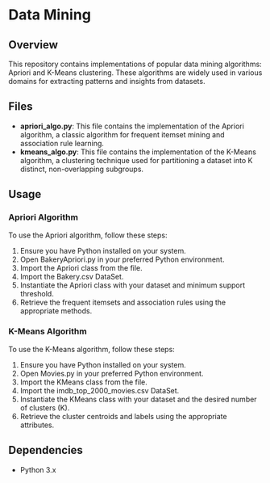 # Data Mining

## Overview
This repository contains implementations of popular data mining algorithms: Apriori and K-Means clustering. These algorithms are widely used in various domains for extracting patterns and insights from datasets.

## Files
- **apriori_algo.py**: This file contains the implementation of the Apriori algorithm, a classic algorithm for frequent itemset mining and association rule learning.
- **kmeans_algo.py**: This file contains the implementation of the K-Means algorithm, a clustering technique used for partitioning a dataset into K distinct, non-overlapping subgroups.

## Usage
### Apriori Algorithm
To use the Apriori algorithm, follow these steps:
1. Ensure you have Python installed on your system.
2. Open BakeryApriori.py in your preferred Python environment.
3. Import the Apriori class from the file.
4. Import the Bakery.csv DataSet.
5. Instantiate the Apriori class with your dataset and minimum support threshold.
6. Retrieve the frequent itemsets and association rules using the appropriate methods.

### K-Means Algorithm
To use the K-Means algorithm, follow these steps:
1. Ensure you have Python installed on your system.
2. Open Movies.py in your preferred Python environment.
3. Import the KMeans class from the file.
4. Import the imdb_top_2000_movies.csv DataSet.
5. Instantiate the KMeans class with your dataset and the desired number of clusters (K).
6. Retrieve the cluster centroids and labels using the appropriate attributes.

## Dependencies
- Python 3.x

